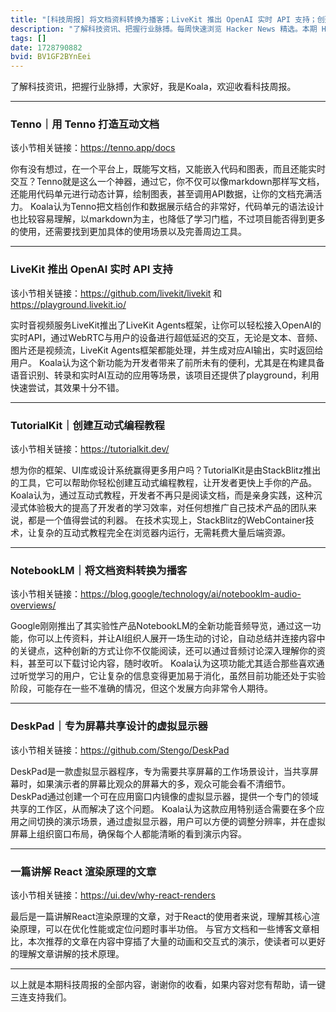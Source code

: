 ```yaml
---
title: "[科技周报] 将文档资料转换为播客；LiveKit 推出 OpenAI 实时 API 支持；创建互动式编程教程"
description: "了解科技资讯、把握行业脉搏。每周快速浏览 Hacker News 精选。本期 Hacker Newsletter 地址：https://buttondown.com/hacker-newsletter/archive/hacker-newsletter-718/"
tags: []
date: 1728790882
bvid: BV1GF2BYnEei
---
```

了解科技资讯，把握行业脉搏，大家好，我是Koala，欢迎收看科技周报。

---

### Tenno｜用 Tenno 打造互动文档
该小节相关链接：https://tenno.app/docs

你有没有想过，在一个平台上，既能写文档，又能嵌入代码和图表，而且还能实时交互？Tenno就是这么一个神器，通过它，你不仅可以像markdown那样写文档，还能用代码单元进行动态计算，绘制图表，甚至调用API数据，让你的文档充满活力。
Koala认为Tenno把文档创作和数据展示结合的非常好，代码单元的语法设计也比较容易理解，以markdown为主，也降低了学习门槛，不过项目能否得到更多的使用，还需要找到更加具体的使用场景以及完善周边工具。

---

### LiveKit 推出 OpenAI 实时 API 支持
该小节相关链接：https://github.com/livekit/livekit 和 https://playground.livekit.io/  

实时音视频服务LiveKit推出了LiveKit Agents框架，让你可以轻松接入OpenAI的实时API，通过WebRTC与用户的设备进行超低延迟的交互，无论是文本、音频、图片还是视频流，LiveKit Agents框架都能处理，并生成对应AI输出，实时返回给用户。
Koala认为这个新功能为开发者带来了前所未有的便利，尤其是在构建具备语音识别、转录和实时AI互动的应用等场景，该项目还提供了playground，利用快速尝试，其效果十分不错。

---

### TutorialKit｜创建互动式编程教程
该小节相关链接：https://tutorialkit.dev/

想为你的框架、UI库或设计系统赢得更多用户吗？TutorialKit是由StackBlitz推出的工具，它可以帮助你轻松创建互动式编程教程，让开发者更快上手你的产品。
Koala认为，通过互动式教程，开发者不再只是阅读文档，而是亲身实践，这种沉浸式体验极大的提高了开发者的学习效率，对任何想推广自己技术产品的团队来说，都是一个值得尝试的利器。
在技术实现上，StackBlitz的WebContainer技术，让复杂的互动式教程完全在浏览器内运行，无需耗费大量后端资源。

---

### NotebookLM｜将文档资料转换为播客
该小节相关链接：https://blog.google/technology/ai/notebooklm-audio-overviews/  

Google刚刚推出了其实验性产品NotebookLM的全新功能音频导览，通过这一功能，你可以上传资料，并让AI组织人展开一场生动的讨论，自动总结并连接内容中的关键点，这种创新的方式让你不仅能阅读，还可以通过音频讨论深入理解你的资料，甚至可以下载讨论内容，随时收听。
Koala认为这项功能尤其适合那些喜欢通过听觉学习的用户，它让复杂的信息变得更加易于消化，虽然目前功能还处于实验阶段，可能存在一些不准确的情况，但这个发展方向非常令人期待。

---

### DeskPad｜专为屏幕共享设计的虚拟显示器
该小节相关链接：https://github.com/Stengo/DeskPad

DeskPad是一款虚拟显示器程序，专为需要共享屏幕的工作场景设计，当共享屏幕时，如果演示者的屏幕比观众的屏幕大的多，观众可能会看不清细节。
DeskPad通过创建一个可在应用窗口内镜像的虚拟显示器，提供一个专门的领域共享的工作区，从而解决了这个问题。
Koala认为这款应用特别适合需要在多个应用之间切换的演示场景，通过虚拟显示器，用户可以方便的调整分辨率，并在虚拟屏幕上组织窗口布局，确保每个人都能清晰的看到演示内容。

---

### 一篇讲解 React 渲染原理的文章
该小节相关链接：https://ui.dev/why-react-renders

最后是一篇讲解React渲染原理的文章，对于React的使用者来说，理解其核心渲染原理，可以在优化性能或定位问题时事半功倍。
与官方文档和一些博客文章相比，本次推荐的文章在内容中穿插了大量的动画和交互式的演示，使读者可以更好的理解文章讲解的技术原理。

---

以上就是本期科技周报的全部内容，谢谢你的收看，如果内容对您有帮助，请一键三连支持我们。


